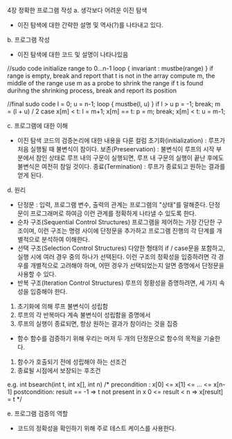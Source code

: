 4장 정확한 프로그램 작성
a. 생각보다 어려운 이진 탐색
 - 이진 탐색에 대한 간략한 설명 및 역사(?)를 나타내고 있다.

b. 프로그램 작성
 - 이진 탐색에 대한 코드 및 설명이 나타나있음
 
 //sudo code
 initialize range to 0...n-1
 loop
 {
invariant : mustbe(range)
 }
 if range is empty,
break and report that t is not in the array
 compute m, the middle of the range
 use m as a probe to shrink the range
if t is found durihng the shrinking process,
break and report its position

 //final sudo code
 l = 0;
 u = n-1;
 loop
 {
mustbe(l, u)
 }
 if l > u
p = -1; break;
 m = (l + u) / 2
 case
x[m] < t: l = m+1;
x[m] == t: p = m; break;
x[m] < t: u = m-1;

c. 프로그램에 대한 이해
 - 이진 탐색 코드의 검증논리에 대한 내용을 다룬 컬럼
 초기화(initialization) : 루프가 처음 실행될 때 불변식이 참이다.
 보존(Preseervation) : 불변식이 루프의 시작 부분에서 참인 상태로 루프 내의 구문이 실행되면, 루프 내 구문의 실행이 끝난 후에도 불변식은 여전히 참일 것이다.
 종료(Termination) : 루프가 종료되고 원하는 결과를 얻게 된다.
 
d. 원리
 - 단정문 : 입력, 프로그램 변수, 출력의 관계는 프로그램의 "상태"를 말해준다. 단정문이 프로그래머로 하여금 이런 관계를 정확하게 나타낼 수 있도록 한다.
 - 순차 구조(Sequential Control Structures)
프로그램을 제어하는 가장 간단한 구조이며, 이런 구조는 명령 사이에 단정문을 추가하고 프로그램 진행의 각 단계를 개별적으로 분석하여 이해한다.
 - 선택 구조(Selection Control Structures)
다양한 형태의 if / case문을 포함하고, 실행 시에 여러 경우 중의 하나가 선택된다. 이런 구조의 정확성을 입증하려면 각 경우를 개별적으로 고려해야 하며, 어떤 경우가 선택되었는지 알면 증명에서 단정문을 사용할 수 있다.
 - 반복 구조(Iteration Control Structures)
루프의 정황성을 증명하려면, 세 가지 속성을 입증해야 한다.
1. 초기화에 의해 루프 불변식이 성립함
2. 루프의 각 반복마다 계속 불변식이 성립함을 증명에서
3. 루프의 실행이 종료되면, 항상 원하는 결과가 참이라는 것을 집증
 - 함수
함수를 검증하기 위해 우리는 머저 두 개의 단정문으로 함수의 목적을 기술한다.
1. 함수가 호출되기 전에 성립해야 하는 선조건
2. 종료될 시점에서 보장되는 후조건

e.g.
int bsearch(int t, int x[], int n)
/* precondition : x[0] <= x[1] <= ... <= x[n-1]
postcondition:
result == -1 => t not present in x
0 <= result < n => x[result] = t
*/

e. 프로그램 검증의 역할
 - 코드의 정확성을 확인하기 위해 주로 테스트 케이스를 사용한다. 